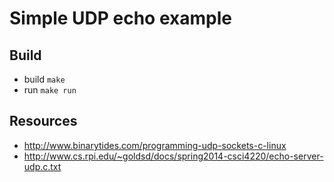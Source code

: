 # Simple UDP echo example

## Build

- build `make`
- run `make run`

## Resources

- <http://www.binarytides.com/programming-udp-sockets-c-linux>
- <http://www.cs.rpi.edu/~goldsd/docs/spring2014-csci4220/echo-server-udp.c.txt>
